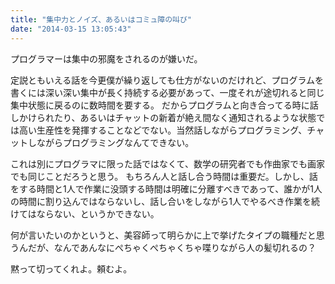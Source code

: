 ```yaml
---
title: "集中力とノイズ、あるいはコミュ障の叫び"
date: "2014-03-15 13:05:43"
---
```


プログラマーは集中の邪魔をされるのが嫌いだ。

定説ともいえる話を今更僕が繰り返しても仕方がないのだけれど、プログラムを書くには深い深い集中が長く持続する必要があって、一度それが途切れると同じ集中状態に戻るのに数時間を要する。
だからプログラムと向き合ってる時に話しかけられたり、あるいはチャットの新着が絶え間なく通知されるような状態では高い生産性を発揮することなどでない。当然話しながらプログラミング、チャットしながらプログラミングなんてできない。

これは別にプログラマに限った話ではなくて、数学の研究者でも作曲家でも画家でも同じことだろうと思う。
もちろん人と話し合う時間は重要だ。しかし、話をする時間と1人で作業に没頭する時間は明確に分離すべきであって、誰かが1人の時間に割り込んではならないし、話し合いをしながら1人でやるべき作業を続けてはならない、というかできない。

何が言いたいのかというと、美容師って明らかに上で挙げたタイプの職種だと思うんだが、なんであんなにぺちゃくぺちゃくちゃ喋りながら人の髪切れるの？

黙って切ってくれよ。頼むよ。
